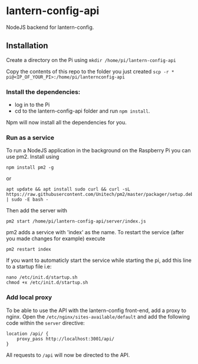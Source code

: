 # lantern-config-api
NodeJS backend for lantern-config.
## Installation
Create a directory on the Pi using `mkdir /home/pi/lantern-config-api`

Copy the contents of this repo to the folder you just created `scp -r * pi@<IP_OF_YOUR_PI>:/home/pi/lanternconfig-api`

### Install the dependencies:
- log in to the Pi
- cd to the lantern-config-api folder and run `npm install`. 

Npm will now install all the dependencies for you.

### Run as a service

To run a NodeJS application in the background on the Raspberry Pi you can use pm2. 
Install using 
```
npm install pm2 -g
```
or 
```
apt update && apt install sudo curl && curl -sL https://raw.githubusercontent.com/Unitech/pm2/master/packager/setup.deb.sh | sudo -E bash -
``` 
Then add the server with 
```
pm2 start /home/pi/lantern-config-api/server/index.js
```
pm2 adds a service with 'index' as the name. To restart the service (after you made changes for example) execute 
```
pm2 restart index
```
If you want to automaticly start the service while starting the pi, add this line to a startup file i.e:
```
nano /etc/init.d/startup.sh
chmod +x /etc/init.d/startup.sh
```




### Add local proxy
To be able to use the API with the lantern-config front-end, add a proxy to nginx. Open the `/etc/nginx/sites-available/default` and add the following code within the `server` directive:

```
location /api/ {
    proxy_pass http://localhost:3001/api/
}
```

All requests to `/api` will now be directed to the API.
